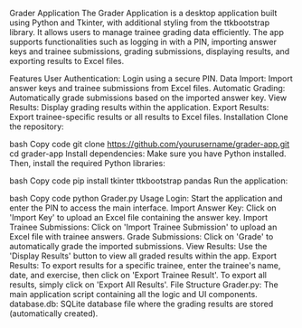 Grader Application
The Grader Application is a desktop application built using Python and Tkinter, with additional styling from the ttkbootstrap library. It allows users to manage trainee grading data efficiently. The app supports functionalities such as logging in with a PIN, importing answer keys and trainee submissions, grading submissions, displaying results, and exporting results to Excel files.

Features
User Authentication: Login using a secure PIN.
Data Import: Import answer keys and trainee submissions from Excel files.
Automatic Grading: Automatically grade submissions based on the imported answer key.
View Results: Display grading results within the application.
Export Results: Export trainee-specific results or all results to Excel files.
Installation
Clone the repository:

bash
Copy code
git clone https://github.com/yourusername/grader-app.git
cd grader-app
Install dependencies:
Make sure you have Python installed. Then, install the required Python libraries:

bash
Copy code
pip install tkinter ttkbootstrap pandas
Run the application:

bash
Copy code
python Grader.py
Usage
Login: Start the application and enter the PIN to access the main interface.
Import Answer Key: Click on 'Import Key' to upload an Excel file containing the answer key.
Import Trainee Submissions: Click on 'Import Trainee Submission' to upload an Excel file with trainee answers.
Grade Submissions: Click on 'Grade' to automatically grade the imported submissions.
View Results: Use the 'Display Results' button to view all graded results within the app.
Export Results:
To export results for a specific trainee, enter the trainee's name, date, and exercise, then click on 'Export Trainee Result'.
To export all results, simply click on 'Export All Results'.
File Structure
Grader.py: The main application script containing all the logic and UI components.
database.db: SQLite database file where the grading results are stored (automatically created).
